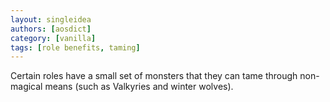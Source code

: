 ```yaml
---
layout: singleidea
authors: [aosdict]
category: [vanilla]
tags: [role benefits, taming]
---
```

Certain roles have a small set of monsters that they can tame through non-magical means (such as Valkyries and winter wolves).

